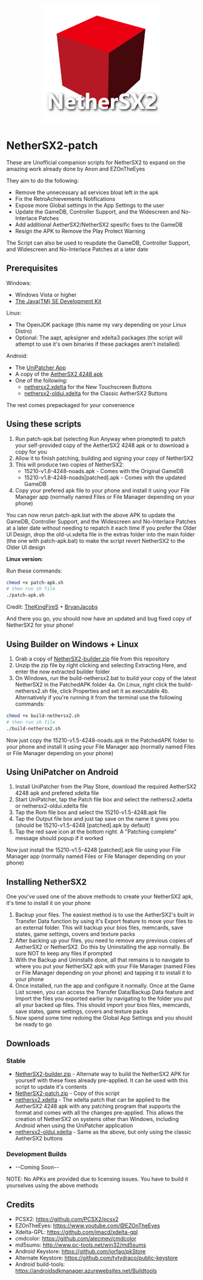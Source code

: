 <p align="center">
  <img width="312" height="312" src="/.github/assets/logo_light.png">
</p>

# NetherSX2-patch
These are Unofficial companion scripts for NetherSX2 to expand on the amazing work already done by Anon and EZOnTheEyes

They aim to do the following:
* Remove the unnecessary ad services bloat left in the apk
* Fix the RetroAchievements Notifications
* Expose more Global settings in the App Settings to the user
* Update the GameDB, Controller Support, and the Widescreen and No-Interlace Patches
* Add additional AetherSX2/NetherSX2 spesific fixes to the GameDB
* Resign the APK to Remove the Play Protect Warning

The Script can also be used to reupdate the GameDB, Controller Support, and Widescreen and No-Interlace Patches at a later date

## Prerequisites
Windows:
* Windows Vista or higher
* [The Java(TM) SE Development Kit](https://www.oracle.com/java/technologies/downloads/#jdk21-windows)

Linux:
* The OpenJDK package (this name my vary depending on your Linux Distro)
* Optional: The aapt, apksigner and xdelta3 packages (the script will attempt to use it's own binaries if these packages aren't installed)

Android:
* The [UniPatcher App](https://play.google.com/store/apps/details?id=org.emunix.unipatcher&hl=en_US&gl=US)
* A copy of the [AetherSX2 4248 apk](https://github.com/Trixarian/NetherSX2-patch/releases/download/0.0/15210-v1.5-4248.apk)
* One of the following:
  - [nethersx2.xdelta](https://github.com/Trixarian/NetherSX2-patch/releases/download/1.8/nethersx2.xdelta) for the New Touchscreen Buttons
  - [nethersx2-oldui.xdelta](https://github.com/Trixarian/NetherSX2-patch/releases/download/1.8/nethersx2-oldui.xdelta) for the Classic AetherSX2 Buttons

The rest comes prepackaged for your convenience

## Using these scripts
1. Run patch-apk.bat (selecting Run Anyway when prompted) to patch your self-provided copy of the AetherSX2 4248 apk or to download a copy for you
2. Allow it to finish patching, building and signing your copy of NetherSX2
3. This will produce two copies of NetherSX2: 
   - 15210-v1.8-4248-noads.apk - Comes with the Original GameDB
   - 15210-v1.8-4248-noads[patched].apk - Comes with the updated GameDB
4. Copy your prefered apk file to your phone and install it using your File Manager app (normally named Files or File Manager depending on your phone)

You can now rerun patch-apk.bat with the above APK to update the GameDB, Controller Support, and the Widescreen and No-Interlace Patches at a later date without needing to repatch it each time
If you prefer the Older UI Design, drop the old-ui.xdelta file in the extras folder into the main folder (the one with patch-apk.bat) to make the script revert NetherSX2 to the Older UI design

**Linux version:**

Run these commands:
```bash
chmod +x patch-apk.sh
# then run sh file
./patch-apk.sh
```
Credit: [TheKingFireS](https://github.com/TheKingFireS) + [BryanJacobs](https://github.com/BryanJacobs)

And there you go, you should now have an updated and bug fixed copy of NetherSX2 for your phone!

## Using Builder on Windows + Linux
1. Grab a copy of [NetherSX2-builder.zip](https://github.com/Trixarian/NetherSX2-patch/releases/download/1.8/NetherSX2-builder.zip) file from this repository
2. Unzip the zip file by right clicking and selecting Extracting Here, and enter the now extracted builder folder
3. On Windows, run the build-nethersx2.bat to build your copy of the latest NetherSX2 in the PatchedAPK folder
4a. On Linux, right click the build-nethersx2.sh file, click Properties and set it as executable
4b. Alternatively if you're running it from the terminal use the following commands:
```bash
chmod +x build-nethersx2.sh
# then run sh file
./build-nethersx2.sh
```
Now just copy the 15210-v1.5-4248-noads.apk in the PatchedAPK folder to your phone and install it using your File Manager app (normally named Files or File Manager depending on your phone)

## Using UniPatcher on Android
1. Install UniPatcher from the Play Store, download the required AetherSX2 4248 apk and prefered xdelta file
2. Start UniPatcher, tap the Patch file box and select the nethersx2.xdelta or nethersx2-oldui.xdelta file
3. Tap the Rom file box and select the 15210-v1.5-4248.apk file
4. Tap the Output file box and just tap save on the name it gives you (should be 15210-v1.5-4248 [patched].apk by default)
5. Tap the red save icon at the bottom right. A "Patching complete" message should popup if it worked

Now just install the 15210-v1.5-4248 [patched].apk file using your File Manager app (normally named Files or File Manager depending on your phone)

## Installing NetherSX2
One you've used one of the above methods to create your NetherSX2 apk, it's time to install it on your phone

1. Backup your files. The easiest method is to use the AetherSX2's built in Transfer Data function by using it's Export feature to move your files to an external folder. This will backup your bios files, memcards, save states, game settings, covers and texture packs
2. After backing up your files, you need to remove any previous copies of AetherSX2 or NetherSX2. Do this by Uninstalling the app normally. Be sure NOT to keep any files if prompted
3. With the Backup and Uninstalls done, all that remains is to navigate to where you put your NetherSX2 apk with your File Manager (named Files or File Manager depending on your phone) and tapping it to install it to your phone
4. Once installed, run the app and configure it normally. Once at the Game List screen, you can access the Transfer Data/Backup Data feature and Import the files you exported earlier by navigating to the folder you put all your backed up files. This should import your bios files, memcards, save states, game settings, covers and texture packs
5. Now spend some time redoing the Global App Settings and you should be ready to go

## Downloads
### Stable
* [NetherSX2-builder.zip](https://github.com/Trixarian/NetherSX2-patch/releases/download/1.8/NetherSX2-builder.zip) - Alternate way to build the NetherSX2 APK for yourself with these fixes already pre-applied. It can be used with this script to update it's contents
* [NetherSX2-patch.zip](https://github.com/Trixarian/NetherSX2-patch/releases/download/1.8/NetherSX2-patch.zip) - Copy of this script
* [nethersx2.xdelta](https://github.com/Trixarian/NetherSX2-patch/releases/download/1.8/nethersx2.xdelta) - The xdelta patch that can be applied to the AetherSX2 4248 apk with any patching program that supports the format and comes with all the changes pre-applied. This allows the creation of NetherSX2 on systems other than Windows, including Android when using the UniPatcher application
* [nethersx2-oldui.xdelta](https://github.com/Trixarian/NetherSX2-patch/releases/download/1.8/nethersx2-oldui.xdelta) - Same as the above, but only using the classic AetherSX2 buttons
### Development Builds
* --Coming Soon--


NOTE: No APKs are provided due to licensing issues. You have to build it yourselves using the above methods

## Credits
* PCSX2: <https://github.com/PCSX2/pcsx2> 
* EZOnTheEyes: <https://www.youtube.com/@EZOnTheEyes>
* Xdelta-GPL: <https://github.com/jmacd/xdelta-gpl>
* cmdcolor: <https://github.com/alecmev/cmdcolor>
* md5sums: <http://www.pc-tools.net/win32/md5sums>
* Android Keystore: <https://github.com/jorfao/pkStore>
* Alternate Keystore: <https://github.com/tytydraco/public-keystore>
* Android build-tools: <https://androidsdkmanager.azurewebsites.net/Buildtools>
